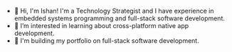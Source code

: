 - 👋 Hi, I'm Ishan! I'm a Technology Strategist and I have experience in embedded systems programming and full-stack software development. 
- 👀 I’m interested in learning about cross-platform native app development.
- 🤝 I'm building my portfolio on full-stack software development.
